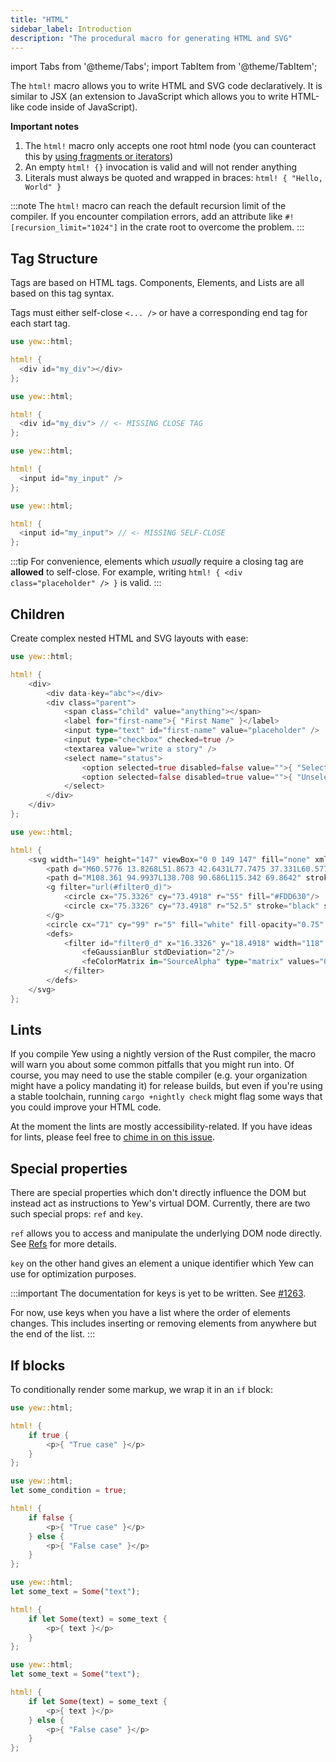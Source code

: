 ```yaml
---
title: "HTML"
sidebar_label: Introduction
description: "The procedural macro for generating HTML and SVG"
---
```


import Tabs from '@theme/Tabs';
import TabItem from '@theme/TabItem';

The `html!` macro allows you to write HTML and SVG code declaratively. It is similar to JSX
\(an extension to JavaScript which allows you to write HTML-like code inside of JavaScript\).

**Important notes**

1. The `html!` macro only accepts one root html node \(you can counteract this by
   [using fragments or iterators](html/lists.md)\)
2. An empty `html! {}` invocation is valid and will not render anything
3. Literals must always be quoted and wrapped in braces: `html! { "Hello, World" }`

:::note
The `html!` macro can reach the default recursion limit of the compiler. If you encounter compilation errors, add an attribute like `#![recursion_limit="1024"]` in the crate root to overcome the problem.
:::

## Tag Structure

Tags are based on HTML tags. Components, Elements, and Lists are all based on this tag syntax.

Tags must either self-close `<... />` or have a corresponding end tag for each start tag.

<Tabs>
  <TabItem value="Open - Close" label="Open - Close" default>

```rust
use yew::html;

html! {
  <div id="my_div"></div>
};
```

  </TabItem>
  <TabItem value="Invalid" label="Invalid">

```rust ,compile_fail
use yew::html;

html! {
  <div id="my_div"> // <- MISSING CLOSE TAG
};
```

  </TabItem>
</Tabs>

<Tabs>
  <TabItem value="Self-closing" label="Self-closing">

```rust
use yew::html;

html! {
  <input id="my_input" />
};
```

  </TabItem>
  <TabItem value="Invalid" label="Invalid">

```rust ,compile_fail
use yew::html;

html! {
  <input id="my_input"> // <- MISSING SELF-CLOSE
};
```

  </TabItem>
</Tabs>

:::tip
For convenience, elements which _usually_ require a closing tag are **allowed** to self-close. For example, writing `html! { <div class="placeholder" /> }` is valid.
:::

## Children

Create complex nested HTML and SVG layouts with ease:

<Tabs>
  <TabItem value="HTML" label="HTML">

```rust
use yew::html;

html! {
    <div>
        <div data-key="abc"></div>
        <div class="parent">
            <span class="child" value="anything"></span>
            <label for="first-name">{ "First Name" }</label>
            <input type="text" id="first-name" value="placeholder" />
            <input type="checkbox" checked=true />
            <textarea value="write a story" />
            <select name="status">
                <option selected=true disabled=false value="">{ "Selected" }</option>
                <option selected=false disabled=true value="">{ "Unselected" }</option>
            </select>
        </div>
    </div>
};
```

  </TabItem>
  <TabItem value="SVG" label="SVG">

```rust
use yew::html;

html! {
    <svg width="149" height="147" viewBox="0 0 149 147" fill="none" xmlns="http://www.w3.org/2000/svg">
        <path d="M60.5776 13.8268L51.8673 42.6431L77.7475 37.331L60.5776 13.8268Z" fill="#DEB819"/>
        <path d="M108.361 94.9937L138.708 90.686L115.342 69.8642" stroke="black" stroke-width="4" stroke-linecap="round" stroke-linejoin="round"/>
        <g filter="url(#filter0_d)">
            <circle cx="75.3326" cy="73.4918" r="55" fill="#FDD630"/>
            <circle cx="75.3326" cy="73.4918" r="52.5" stroke="black" stroke-width="5"/>
        </g>
        <circle cx="71" cy="99" r="5" fill="white" fill-opacity="0.75" stroke="black" stroke-width="3"/>
        <defs>
            <filter id="filter0_d" x="16.3326" y="18.4918" width="118" height="118" filterUnits="userSpaceOnUse" color-interpolation-filters="sRGB">
                <feGaussianBlur stdDeviation="2"/>
                <feColorMatrix in="SourceAlpha" type="matrix" values="0 0 0 0 0 0 0 0 0 0 0 0 0 0 0 0 0 0 127 0"/>
            </filter>
        </defs>
    </svg>
};
```

  </TabItem>
</Tabs>

## Lints

If you compile Yew using a nightly version of the Rust compiler, the macro will warn you about some
common pitfalls that you might run into. Of course, you may need to use the stable compiler (e.g.
your organization might have a policy mandating it) for release builds, but even if you're using a
stable toolchain, running `cargo +nightly check` might flag some ways that you could improve your
HTML code.

At the moment the lints are mostly accessibility-related. If you have ideas for lints, please feel
free to [chime in on this issue](https://github.com/yewstack/yew/issues/1334).

## Special properties

There are special properties which don't directly influence the DOM but instead act as instructions to Yew's virtual DOM.
Currently, there are two such special props: `ref` and `key`.

`ref` allows you to access and manipulate the underlying DOM node directly. See [Refs](components/refs) for more details.

`key` on the other hand gives an element a unique identifier which Yew can use for optimization purposes.

:::important
The documentation for keys is yet to be written. See [#1263](https://github.com/yewstack/yew/issues/1263).

For now, use keys when you have a list where the order of elements changes. This includes inserting or removing elements from anywhere but the end of the list.
:::

## If blocks

To conditionally render some markup, we wrap it in an `if` block:

<Tabs>
  <TabItem value="if" label="if">

```rust
use yew::html;

html! {
    if true {
        <p>{ "True case" }</p>
    }
};
```

  </TabItem>
  <TabItem value="if - else" label="if - else">

```rust
use yew::html;
let some_condition = true;

html! {
    if false {
        <p>{ "True case" }</p>
    } else {
        <p>{ "False case" }</p>
    }
};
```

  </TabItem>
  <TabItem value="if let" label="if let">

```rust
use yew::html;
let some_text = Some("text");

html! {
    if let Some(text) = some_text {
        <p>{ text }</p>
    }
};
```

  </TabItem>
  <TabItem value="if let else" label="if let else">

```rust
use yew::html;
let some_text = Some("text");

html! {
    if let Some(text) = some_text {
        <p>{ text }</p>
    } else {
        <p>{ "False case" }</p>
    }
};
```

  </TabItem>
</Tabs>
